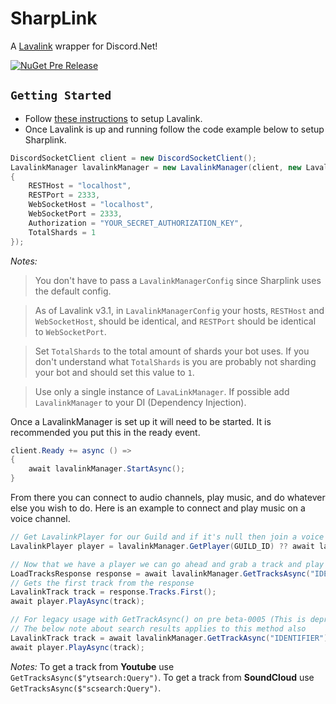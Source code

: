 # SharpLink
A [Lavalink](https://github.com/freyacodes/Lavalink) wrapper for Discord.Net!

[![NuGet Pre Release](https://img.shields.io/nuget/vpre/SharpLink.svg?style=flat-square)](https://www.nuget.org/packages/SharpLink/)

## `Getting Started`

- Follow [these instructions](https://github.com/freyacodes/Lavalink#server-configuration) to setup Lavalink.
- Once Lavalink is up and running follow the code example below to setup Sharplink.

```cs
DiscordSocketClient client = new DiscordSocketClient();
LavalinkManager lavalinkManager = new LavalinkManager(client, new LavalinkManagerConfig
{
    RESTHost = "localhost",
    RESTPort = 2333,
    WebSocketHost = "localhost",
    WebSocketPort = 2333,
    Authorization = "YOUR_SECRET_AUTHORIZATION_KEY",
    TotalShards = 1 
});
```
*Notes:* 
> You don't have to pass a `LavalinkManagerConfig` since Sharplink uses the default config.

> As of Lavalink v3.1, in `LavalinkManagerConfig` your hosts, `RESTHost` and `WebSocketHost`, should be identical, and `RESTPort` should be identical to `WebSocketPort`.

> Set `TotalShards` to the total amount of shards your bot uses. If you don't understand what `TotalShards` is you are probably not sharding your bot and should set this value to `1`.

> Use only a single instance of `LavaLinkManager`. If possible add `LavalinkManager` to your DI (Dependency Injection).

Once a LavalinkManager is set up it will need to be started. It is recommended you put this in the ready event.

```csharp
client.Ready += async () =>
{
    await lavalinkManager.StartAsync();
}
```

From there you can connect to audio channels, play music, and do whatever else you wish to do. Here is an example to connect and play music on a voice channel.

```cs
// Get LavalinkPlayer for our Guild and if it's null then join a voice channel.
LavalinkPlayer player = lavalinkManager.GetPlayer(GUILD_ID) ?? await lavalinkManager.JoinAsync(VOICE_CHANNEL);

// Now that we have a player we can go ahead and grab a track and play it
LoadTracksResponse response = await lavalinkManager.GetTracksAsync("IDENTIFIER");
// Gets the first track from the response
LavalinkTrack track = response.Tracks.First();
await player.PlayAsync(track);

// For legacy usage with GetTrackAsync() on pre beta-0005 (This is deprecated, please upgrade)
// The below note about search results applies to this method also
LavalinkTrack track = await lavalinkManager.GetTrackAsync("IDENTIFIER");
await player.PlayAsync(track);
```

*Notes:* To get a track from **Youtube** use `GetTracksAsync($"ytsearch:Query")`. To get a track from **SoundCloud** use `GetTracksAsync($"scsearch:Query")`.
